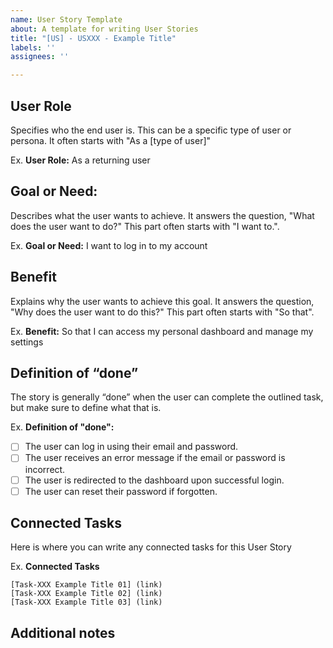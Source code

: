 ```yaml
---
name: User Story Template
about: A template for writing User Stories
title: "[US] - USXXX - Example Title"
labels: ''
assignees: ''

---
```


## User Role
Specifies who the end user is. This can be a specific type of user or persona. It often starts with "As a [type of user]"

Ex. **User Role:** As a returning user

## Goal or Need: 
Describes what the user wants to achieve. It answers the question, "What does the user want to do?" This part often starts with "I want to.".

Ex. **Goal or Need:** I want to log in to my account

## Benefit 
Explains why the user wants to achieve this goal. It answers the question, "Why does the user want to do this?" This part often starts with "So that".

Ex. **Benefit:** So that I can access my personal dashboard and manage my settings

## Definition of “done” 
The story is generally “done” when the user can complete the outlined task, but make sure to define what that is.

Ex. **Definition of "done":**


- [ ] The user can log in using their email and password.
- [ ] The user receives an error message if the email or password is incorrect.
- [ ] The user is redirected to the dashboard upon successful login.
- [ ] The user can reset their password if forgotten.

## Connected Tasks
Here is where you can write any connected tasks for this User Story

Ex. **Connected Tasks**

    [Task-XXX Example Title 01] (link)
    [Task-XXX Example Title 02] (link)
    [Task-XXX Example Title 03] (link)

## Additional notes
